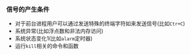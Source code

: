 ### 信号的产生条件

- 对于前台进程用户可以通过发送特殊的终端字符如来发送信号(比如`Ctr+C`)
- 系统异常(比如浮点数和非法内存访问)
- 系统状态变化1(比如`alarm`定时器)
- 运行`kill`相关的命令和函数

